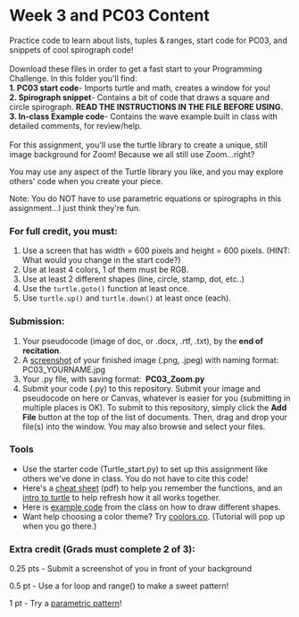 # Week 3 and PC03 Content
Practice code to learn about lists, tuples & ranges, start code for PC03, and snippets of cool spirograph code!
<br>
<br>
Download these files in order to get a fast start to your Programming Challenge. In this folder you'll find:
<br><b>     1. PC03 start code</b>- Imports turtle and math, creates a window for you!
<br><b>     2. Spirograph snippet</b>- Contains a bit of code that draws a square and circle spirograph. <b>READ THE INSTRUCTIONS IN THE FILE BEFORE USING.</b>
<br><b>     3. In-class Example code</b>- Contains the wave example built in class with detailed comments, for review/help.
<br>
<br>
For this assignment, you'll use the turtle library to create a unique, still image background for Zoom! Because we all still use Zoom...right?

You may use any aspect of the Turtle library you like, and you may explore others' code when you create your piece.

Note: You do NOT have to use parametric equations or spirographs in this assignment...I just think they're fun.

### For full credit, you must:
1. Use a screen that has width = 600 pixels and height = 600 pixels. (HINT: What would you change in the start code?)
2. Use at least 4 colors, 1 of them must be RGB.
3. Use at least 2 different shapes (line, circle, stamp, dot, etc..)
4. Use the ```turtle.goto()``` function at least once.
5. Use ```turtle.up()``` and ```turtle.down()``` at least once (each).

### Submission:
1. Your pseudocode (image of doc, or .docx, .rtf, .txt), by the **end of recitation**. 
2. A [screenshot](https://www.pcmag.com/news/how-to-take-a-screenshot-on-any-device) of your finished image (.png, .jpeg) with naming format: PC03_YOURNAME.jpg
3. Your .py file, with saving format:  **PC03_Zoom.py**
4. Submit your code (.py) to this repository. Submit your image and pseudocode on here or Canvas, whatever is easier for you (submitting in multiple places is OK).
To submit to this repository, simply click the **Add File** button at the top of the list of documents. Then, drag and drop your file(s) into the window. You may also browse and select your files.

### Tools
- Use the starter code (Turtle_start.py) to set up this assignment like others we've done in class. You do not have to cite this code!
- Here's a [cheat sheet](https://www.google.com/url?sa=t&rct=j&q=&esrc=s&source=web&cd=&ved=2ahUKEwib9JbG5qfrAhWEUs0KHfruAXMQFjAAegQIBRAB&url=https%3A%2F%2Fcommunity.computingatschool.org.uk%2Ffiles%2F8116%2Foriginal.pdf&usg=AOvVaw0GdUjgGdiuwtjjDgEjzd9C) (pdf) to help you remember the functions, and an [intro to turtle](https://www.google.com/url?sa=t&rct=j&q=&esrc=s&source=web&cd=&ved=2ahUKEwib9JbG5qfrAhWEUs0KHfruAXMQFjAEegQIBhAB&url=https%3A%2F%2Frealpython.com%2Fbeginners-guide-python-turtle%2F&usg=AOvVaw3pHGqJn6GGaumCRv6kK96c) to help refresh how it all works together.
- Here is [example code](https://github.com/ATLS1300/Example-code/blob/master/Turtle_shapes.py) from the class on how to draw different shapes.
- Want help choosing a color theme? Try [coolors.co](https://coolors.co). (Tutorial will pop up when you go there.)


### Extra credit (Grads must complete 2 of 3): 

0.25 pts - Submit a screenshot of you in front of your background 

0.5 pt - Use a for loop and range() to make a sweet pattern!

1 pt - Try a [parametric pattern](https://canvas.colorado.edu/courses/75648/pages/parametric-patterns)!


